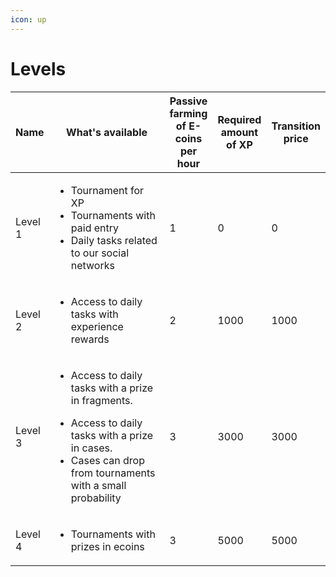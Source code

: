 ```yaml
---
icon: up
---
```


# Levels

<table><thead><tr><th>Name</th><th width="257">What's available</th><th>Passive farming of E-coins per hour</th><th>Required amount of XP</th><th data-type="number">Transition price</th></tr></thead><tbody><tr><td>Level 1</td><td><ul><li>Tournament for XP</li><li>Tournaments with paid entry</li><li>Daily tasks related to our social networks</li></ul></td><td>1</td><td>0</td><td>0</td></tr><tr><td>Level 2</td><td><ul><li>Access to daily tasks with experience rewards</li></ul></td><td>2</td><td>1000</td><td>1000</td></tr><tr><td>Level 3</td><td><ul><li>Access to daily tasks with a prize in fragments.</li></ul><ul><li>Access to daily tasks with a prize in cases.</li><li>Cases can drop from tournaments with a small probability</li></ul></td><td>3</td><td>3000</td><td>3000</td></tr><tr><td>Level 4</td><td><ul><li>Tournaments with prizes in ecoins</li></ul></td><td>3</td><td>5000</td><td>5000</td></tr></tbody></table>

